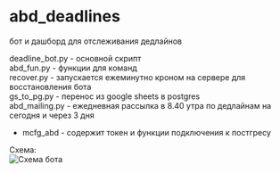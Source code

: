 # abd_deadlines
бот и дашборд для отслеживания дедлайнов

deadline_bot.py - основной скрипт  
abd_fun.py - функции для команд  
recover.py - запускается ежеминутно кроном на сервере для восстановления бота  
gs_to_pg.py - перенос из google sheets в postgres  
abd_mailing.py - ежедневная рассылка в 8.40 утра по дедлайнам на сегодня и через 3 дня  
* mcfg_abd - содержит токен и функции подключения к постгресу  

Схема:  
![Схема бота](https://github.com/user-attachments/assets/c4059333-ea3c-4f7f-b885-a8fbf4b19ade)



